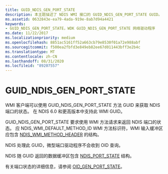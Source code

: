 ```yaml
---
title: GUID_NDIS_GEN_PORT_STATE
description: 本主题描述了 NDIS WMI 接口的 GUID_NDIS_GEN_PORT_STATE GUID。
ms.assetid: 0632843e-ea79-4ada-919e-8ab7d94a4421
keywords:
- GUID_NDIS_GEN_PORT_STATE，WDK GUID_NDIS_GEN_PORT_STATE 网络驱动程序
ms.date: 11/22/2017
ms.localizationpriority: medium
ms.openlocfilehash: 8851ac5161ff52a663cb79e8530f01a72e988abf
ms.sourcegitcommit: f500ea2fbfd3e849eb82ee67d011443bff3e2b4c
ms.translationtype: MT
ms.contentlocale: zh-CN
ms.lasthandoff: 08/31/2020
ms.locfileid: "89207557"
---
```

# <a name="guid_ndis_gen_port_state"></a>GUID_NDIS_GEN_PORT_STATE

WMI 客户端可以使用 GUID_NDIS_GEN_PORT_STATE 方法 GUID 来获取 NDIS 端口的状态。 在 NDIS 6.0 和更高版本中支持此 WMI GUID。

GUID_NDIS_GEN_PORT_STATE 要求使用 WMI 方法请求来返回 NDIS 端口的状态。 应 NDIS_WMI_DEFAULT_METHOD_ID WMI 方法标识符，WMI 输入缓冲区应包含 [NDIS_WMI_METHOD_HEADER](/windows-hardware/drivers/ddi/ntddndis/ns-ntddndis-_ndis_wmi_method_header) 的结构。

NDIS 处理此 GUID，微型端口驱动程序不会收到 OID 查询。

NDIS 随 GUID 返回的数据缓冲区包含 [NDIS_PORT_STATE](./oid-gen-port-state.md) 结构。

有关端口状态的详细信息，请参阅 [OID_GEN_PORT_STATE](oid-gen-port-state.md)。
